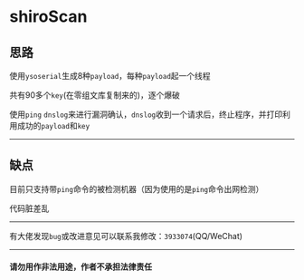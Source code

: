 # shiroScan

## 思路
使用`ysoserial`生成8种`payload`，每种`payload`起一个线程

共有90多个`key`(在零组文库复制来的)，逐个爆破

使用`ping` `dnslog`来进行漏洞确认，`dnslog`收到一个请求后，终止程序，并打印利用成功的`payload`和`key`

---
## 缺点
目前只支持带`ping`命令的被检测机器（因为使用的是`ping`命令出网检测）

代码脏差乱

---
有大佬发现`bug`或改进意见可以联系我修改：`3933074`(QQ/WeChat)

---
#### 请勿用作非法用途，作者不承担法律责任
